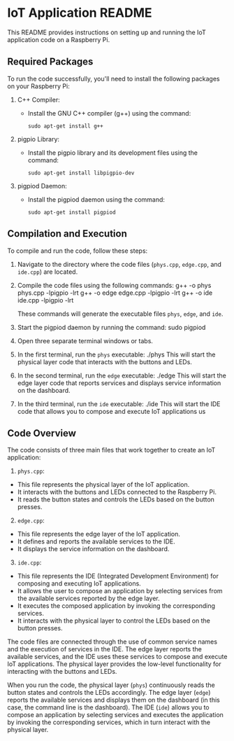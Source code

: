 # IoT Application README

This README provides instructions on setting up and running the IoT application code on a Raspberry Pi.

## Required Packages

To run the code successfully, you'll need to install the following packages on your Raspberry Pi:

1. C++ Compiler:
   - Install the GNU C++ compiler (g++) using the command:
     ```
     sudo apt-get install g++
     ```

2. pigpio Library:
   - Install the pigpio library and its development files using the command:
     ```
     sudo apt-get install libpigpio-dev
     ```

3. pigpiod Daemon:
   - Install the pigpiod daemon using the command:
     ```
     sudo apt-get install pigpiod
     ```

## Compilation and Execution

To compile and run the code, follow these steps:

1. Navigate to the directory where the code files (`phys.cpp`, `edge.cpp`, and `ide.cpp`) are located.

2. Compile the code files using the following commands:
    g++ -o phys phys.cpp -lpigpio -lrt
    g++ -o edge edge.cpp -lpigpio -lrt
    g++ -o ide ide.cpp -lpigpio -lrt

    These commands will generate the executable files `phys`, `edge`, and `ide`.

3. Start the pigpiod daemon by running the command:
    sudo pigpiod

4. Open three separate terminal windows or tabs.

5. In the first terminal, run the `phys` executable:
    ./phys
    This will start the physical layer code that interacts with the buttons and LEDs.

6. In the second terminal, run the `edge` executable:
    ./edge
    This will start the edge layer code that reports services and displays service information on the dashboard.

7. In the third terminal, run the `ide` executable:
    ./ide
    This will start the IDE code that allows you to compose and execute IoT applications us

## Code Overview
The code consists of three main files that work together to create an IoT application:

1. `phys.cpp`:
- This file represents the physical layer of the IoT application.
- It interacts with the buttons and LEDs connected to the Raspberry Pi.
- It reads the button states and controls the LEDs based on the button presses.

2. `edge.cpp`:
- This file represents the edge layer of the IoT application.
- It defines and reports the available services to the IDE.
- It displays the service information on the dashboard.

3. `ide.cpp`:
- This file represents the IDE (Integrated Development Environment) for composing and executing IoT applications.
- It allows the user to compose an application by selecting services from the available services reported by the edge layer.
- It executes the composed application by invoking the corresponding services.
- It interacts with the physical layer to control the LEDs based on the button presses.

The code files are connected through the use of common service names and the execution of services in the IDE. The edge layer reports the available services, and the IDE uses these services to compose and execute IoT applications. The physical layer provides the low-level functionality for interacting with the buttons and LEDs.

When you run the code, the physical layer (`phys`) continuously reads the button states and controls the LEDs accordingly. The edge layer (`edge`) reports the available services and displays them on the dashboard (in this case, the command line is the dashboard). The IDE (`ide`) allows you to compose an application by selecting services and executes the application by invoking the corresponding services, which in turn interact with the physical layer.
